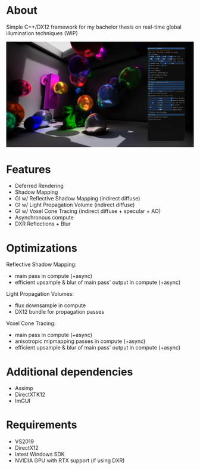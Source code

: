 # About
Simple C++/DX12 framework for my bachelor thesis on real-time global illumination techniques
(WIP)

![picture](screenshots/main.png)

# Features
- Deferred Rendering
- Shadow Mapping
- GI w/ Reflective Shadow Mapping (indirect diffuse)
- GI w/ Light Propagation Volume (indirect diffuse)
- GI w/ Voxel Cone Tracing (indirect diffuse + specular + AO)
- Asynchronous compute
- DXR Reflections + Blur

# Optimizations
Reflective Shadow Mapping:
- main pass in compute (+async)
- efficient upsample & blur of main pass' output in compute (+async)

Light Propagation Volumes:
- flux downsample in compute
- DX12 bundle for propagation passes

Voxel Cone Tracing:
- main pass in compute (+async)
- anisotropic mipmapping passes in compute (+async)
- efficient upsample & blur of main pass' output in compute (+async)

# Additional dependencies
- Assimp
- DirectXTK12
- ImGUI

# Requirements
- VS2019
- DirectX12
- latest Windows SDK
- NVIDIA GPU with RTX support (if using DXR)
